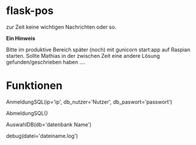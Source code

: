 # flask-pos

zur Zeit keine wichtigen Nachrichten oder so.

<b> Ein Hinweis </b>
  
  Bitte im produktive Bereich später (noch) mit gunicorn start:app auf Raspian starten.
  Sollte Mathias in der zwischen Zeit eine andere Lösung gefunden/geschrieben haben ....
  
<h1>Funktionen</h1>

<p>AnmeldungSQL(ip='ip', db_nutzer='Nutzer', db_paswort='passwort')</p>
<p>AbmeldungSQL()</p>
<p>AuswahlDB(db='datenbank Name')</p>
<p>debug(datei='dateiname.log')</p>
